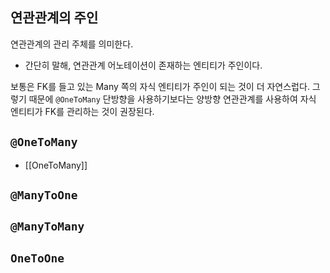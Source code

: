 
## 연관관계의 주인

연관관계의 관리 주체를 의미한다.
- 간단히 말해, 연관관계 어노테이션이 존재하는 엔티티가 주인이다.

보통은 FK를 들고 있는 Many 쪽의 자식 엔티티가 주인이 되는 것이 더 자연스럽다.
그렇기 때문에 `@OneToMany` 단방향을 사용하기보다는 양방향 연관관계를 사용하여 자식 엔티티가 FK를 관리하는 것이 권장된다.

## `@OneToMany`

- [[OneToMany]]


## `@ManyToOne`

## `@ManyToMany`

## `OneToOne`
